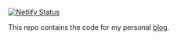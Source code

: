 [![Netlify Status](https://api.netlify.com/api/v1/badges/783160ed-4176-4846-953c-1781117bd077/deploy-status)](https://app.netlify.com/sites/nik/deploys)

This repo contains the code for my personal [blog](https://nik.netlify.app).

